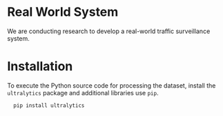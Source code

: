 # Real World System

We are conducting research to develop a real-world traffic surveillance system.

# Installation

To execute the Python source code for processing the dataset, install the `ultralytics` package and additional libraries use `pip`.

```sh
  pip install ultralytics
```